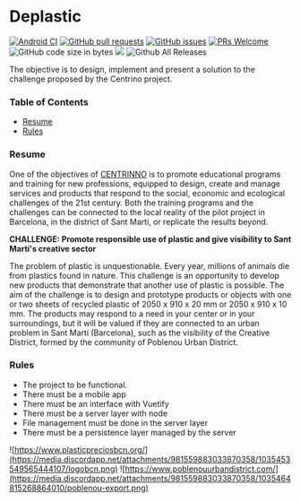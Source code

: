 # Deplastic

[![Android CI](https://github.com/2DAMA-Grup8/Deplastic-Android/actions/workflows/android.yml/badge.svg)](https://github.com/2DAMA-Grup8/Deplastic-Android/actions/workflows/android.yml) [![GitHub pull requests](https://img.shields.io/github/issues-pr/2DAMA-Grup8/Deplastic-Android.svg)](https://github.com/2DAMA-Grup8/Deplastic-Android/pulls) [![GitHub issues](https://img.shields.io/github/issues-raw/2DAMA-Grup8/Deplastic-Android.svg)](https://github.com/2DAMA-Grup8/Deplastic-Android/issues) [![PRs Welcome](https://img.shields.io/github/license/2DAMA-Grup8/Deplastic-Android.svg)](http://makeapullrequest.com) ![GitHub code size in bytes](https://img.shields.io/github/languages/code-size/2DAMA-Grup8/Deplastic-Android.svg) ![](https://img.shields.io/github/release/2DAMA-Grup8/Deplastic-Android.svg?style=flat) ![Github All Releases](https://img.shields.io/github/downloads/2DAMA-Grup8/Deplastic-Android/total.svg)

The objective is to design, implement and present a solution to the challenge proposed by the Centrino project.

### Table of Contents

- [Resume](#resume)
- [Rules](#rules)

### Resume

One of the objectives of [CENTRINNO](https://www.centrinno.eu/) is to promote educational programs and training for new professions, equipped to design, create and manage services and products that respond to the social, economic and ecological challenges of the 21st century. Both the training programs and the challenges can be connected to the local reality of the pilot project in Barcelona, in the district of Sant Martí, or replicate the results beyond.

**CHALLENGE: Promote responsible use of plastic and give visibility to Sant Martí's creative sector**

The problem of plastic is unquestionable. Every year, millions of animals die from plastics found in nature. This challenge is an opportunity to develop new products that demonstrate that another use of plastic is possible.
The aim of the challenge is to design and prototype products or objects with one or two sheets of recycled plastic of 2050 x 910 x 20 mm or 2050 x 910 x 10 mm. The products may respond to a need in your center or in your surroundings, but it will be valued if they are connected to an urban problem in Sant Martí (Barcelona), such as the visibility of the Creative District, formed by the community of Poblenou Urban District.

### Rules

- The project to be functional.
- There must be a mobile app 
- There must be an interface with Vuetify
- There must be a server layer with node
- File management must be done in the server layer 
- There must be a persistence layer managed by the server 

![https://www.plasticpreciosbcn.org/](https://media.discordapp.net/attachments/981559883033870358/1035453549565444107/logobcn.png)
![https://www.poblenouurbandistrict.com/](https://media.discordapp.net/attachments/981559883033870358/1035464815268864010/poblenou-export.png)

